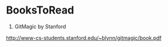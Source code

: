 # BooksToRead

1. GitMagic by Stanford


http://www-cs-students.stanford.edu/~blynn/gitmagic/book.pdf
